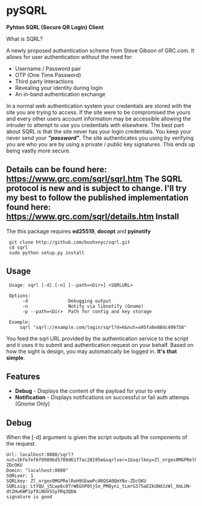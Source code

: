 pySQRL
====

**Pyhton SQRL (Secure QR Login) Client**


What is SQRL?

A newly proposed authentication scheme from Steve Gibson of GRC.com. It allows
for user authentication without the need for:

* Username / Password pair
* OTP (One Time Password)
* Third party Interactions
* Revealing your identity during login
* An in-band authentication exchange

In a normal web authentication system your credentials are stored with the site
you are trying to access. If the site were to be compromised the yours and
every other users account information may be accessible allowing the intruder
to attempt to use you credentials with elsewhere. The best part about SQRL is
that the site never has your login credentials. You keep your never send your
**_"password"_**. The site authenticates you using by verifying you are who you
are by using a private / public key signatures. This ends up being vastly more
secure.

Details can be found here: https://www.grc.com/sqrl/sqrl.htm
The SQRL protocol is new and is subject to change. I'll try my best to follow the published implementation found here:
https://www.grc.com/sqrl/details.htm
Install
-------
The this package requires **ed25519**, **docopt** and **pyinotify**

     git clone http://github.com/bushxnyc/sqrl.git
     cd sqrl
     sudo python setup.py install

Usage
-----
     Usage: sqrl [-d] [-n] [--path=<Dir>] <SQRLURL>

     Options:
          -d               Debugging output
          -n               Notify via libnotify (Gnome)
          -p --path=<Dir>  Path for config and key storage

     Example:
         sqrl "sqrl://example.com/login/sqrl?d=6&nut=a95fa8e88dc499758"

You feed the sqrl URL provided by the authentication service to the script and
it uses it to submit and authentication request on your behalf. Based on how
the sight is design, you may automatically be logged in. **It's that simple**.

Features
--------

* **Debug** - Displays the content of the payload for your to veriy
* **Notification** - Displays notifications on successful or fail auth attemps
  (Gnome Only)

Debug
-----

When the [-d] argument is given the script outputs all the components of the
request.

    Url: localhost:8080/sqrl?nut=1bfe7ef6f9989bd5709d61f7ac28195e&sqrlver=1&sqrlkey=Zl_nrges0MGPRelRoH9SEwwPcARQSA0QmYNx-ZDcOKU
    Domin: "localhost:8080"
    SQRLver: 1
    SQRLkey: Zl_nrges0MGPRelRoH9SEwwPcARQSA0QmYNx-ZDcOKU
    SQRLsig: LtYQU_j5Lwp6c0TrWEGhP0tj5o_PM8yni_tLmrG375aEIkUNdJzWl_XmLUN-dtZHuKWP1pf8iNUVSSyYRq3QDA
    signature is good


